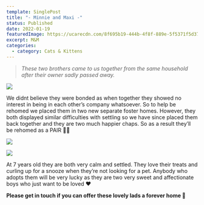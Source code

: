 ```yaml
---
template: SinglePost
title: "- Minnie and Maxi -"
status: Published
date: 2022-01-19
featuredImage: https://ucarecdn.com/8f695b19-444b-4f8f-889e-5f5371f5d37c/-/crop/622x360/0,228/-/preview/
excerpt: M&M
categories:
  - category: Cats & Kittens
---
```

> *These two brothers came to us together from the same household after their owner sadly passed away.* 

![](https://ucarecdn.com/55aef101-2608-4154-bad7-51d6f0659b0f/)

We didnt believe they were bonded as when together they showed no interest in being in each other’s company whatsoever. So to help be rehomed we placed them in two new separate foster homes. However, they both displayed similar difficulties with settling so we have since placed them back together and they are two much happier chaps. So as a result they’ll be rehomed as a PAIR ✌🏼

![](https://ucarecdn.com/16a04c0d-8649-4d9d-a0bc-f0644b954ecb/)

![](https://ucarecdn.com/0e0f38ba-8ad6-4779-b3c9-556dd2a6cca3/)


At 7 years old they are both very calm and settled. They love their treats and curling up for a snooze when they’re not looking for a pet. Anybody who adopts them will be very lucky as they are two very sweet and affectionate boys who just want to be loved ❤️


**Please get in touch if you can offer these lovely lads a forever home 🏡**